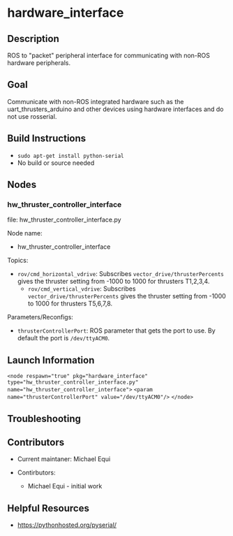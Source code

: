 # hardware_interface

## Description

ROS to "packet" peripheral interface for communicating with non-ROS hardware peripherals. 

## Goal

Communicate with non-ROS integrated hardware such as the uart_thrusters_arduino and other devices using hardware interfaces and do not use rosserial. 


## Build Instructions 

* `sudo apt-get install python-serial`
* No build or source needed

## Nodes

### hw_thruster_controller_interface

file: hw_thruster_controller_interface.py

Node name:
* hw_thruster_controller_interface

Topics:

* `rov/cmd_horizontal_vdrive`:
  Subscribes `vector_drive/thrusterPercents` gives the thruster setting from -1000 to 1000 for thrusters T1,2,3,4.
  * `rov/cmd_vertical_vdrive`:
  Subscribes `vector_drive/thrusterPercents` gives the thruster setting from -1000 to 1000 for thrusters T5,6,7,8.

Parameters/Reconfigs:
*  `thrusterControllerPort`: ROS parameter that gets the port to use. By default the port is `/dev/ttyACM0`.
 

## Launch Information
 
`<node respawn="true" pkg="hardware_interface" type="hw_thruster_controller_interface.py"`
	`name="hw_thruster_controller_interface">`
	`<param name="thrusterControllerPort" value="/dev/ttyACM0"/>`
`</node>`

## Troubleshooting

## Contributors 

* Current maintaner: Michael Equi

* Contirbutors:
  * Michael Equi - initial work

## Helpful Resources

* https://pythonhosted.org/pyserial/


